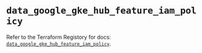 # `data_google_gke_hub_feature_iam_policy`

Refer to the Terraform Registory for docs: [`data_google_gke_hub_feature_iam_policy`](https://registry.terraform.io/providers/hashicorp/google/4.78.0/docs/data-sources/gke_hub_feature_iam_policy).
